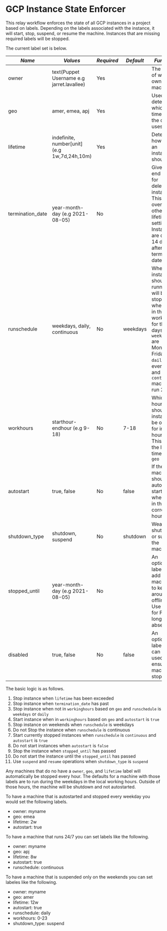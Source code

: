 # GCP Instance State Enforcer
This relay workflow enforces the state of all GCP instances in a project based on labels. Depending on the labels associated with the instance, it will start, stop, suspend, or resume the machine. Instances that are missing required labels will be stopped.

The current label set is below.


|*Name*|*Values*|*Required*|*Default*|*Function*|
|------|--------|----------|---------|----------|
|owner|text(Puppet Username e.g jarret.lavallee)|Yes| |The name of who owns the machine|
|geo|amer, emea, apj|Yes| |Used to determine which timezone the owner uses|
|lifetime|indefinite, number[unit] (e.g 1w,7d,24h,10m)|Yes| |Determine how long an instance should live|
|termination_date|year-month-day (e.g 2021-08-05)|No| |Give an end date for deleting an instance. This overrides other lifetime settings. Instances are deleted 14 days after the termination date|
|runschedule|weekdays, daily, continuous|No|weekdays|When an instance should be running. It will be stopped when not in the workhours for the days. `weekdays` are Monday-Friday, `daily` is every day, and `continuous` machines run 24/7|
|workhours|starthour-endhour (e.g 9-18)|No|7-18|Which hours should the instance be online for in 24 hour time. This is in the local time to the `geo`|
|autostart|true, false|No|false|If the machine should be auto started when it is in the correct hours|
|shutdown_type|shutdown, suspend|No|shutdown|Weather to shut down or suspend the machine.|
|stopped_until|year-month-day (e.g 2021-08-05)|No| |An optional label to add for machines to keep around offline. Use this for PTO or long absences|
|disabled |true, false|No|false|An optional label that can be used to ensure the machine is stopped|


The basic logic is as follows.

1. Stop instance when `lifetime` has been exceeded
2. Stop instance when `termination_date` has past
3. Stop instance when not in `workinghours` based on `geo` and `runschedule` is `weekdays` or `daily`
4. Start instance when in `workinghours` based on `geo` and `autostart` is `true`
5. Stop instance on weekends when `runschedule` is weekdays
6. Do not Stop the instance when `runschedule` is continuous
7. Start currently stopped instances when `runschedule` is `continuous` and `autostart` is `true`
8. Do not start instances when `autostart` is `false`
9. Stop the instance when `stopped_until` has passed
10. Do not start the instance until the `stopped_until` has passed
11. Use `suspend` and `resume` operations when `shutdown_type` is `suspend`

Any machines that do no have a `owner`, `geo`, and `lifetime` label will automatically be stopped every hour. The defaults for a machine with those labels are to run during the weekdays in the local working hours. Outside of those hours, the machine will be shutdown and not autostarted.

To have a machine that is autostarted and stopped every weekday you would set the following labels.

* owner: myname
* geo: emea
* lifetime: 2w
* autostart: true

To have a machine that runs 24/7 you can set labels like the following.

* owner: myname
* geo: apj
* lifetime: 8w
* autostart: true
* runschedule: continuous

To have a machine that is suspended only on the weekends you can set labeles like the following.

* owner: myname
* geo: amer
* lifetime: 12w
* autostart: true
* runschedule: daily
* workhours: 0-23
* shutdown_type: suspend
